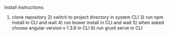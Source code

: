 Install instructions:

1) clone repository 2) switch to project directory in system CLI 3) run npm install in CLI and wait 4) run bower install in CLI and wait 5) when asked choose angular version v 1.3.6 in CLI 6) run grunt serve in CLI
